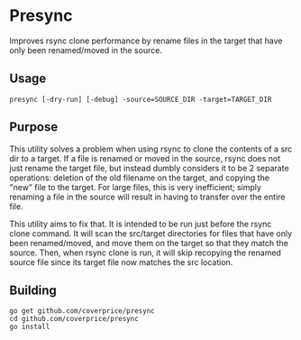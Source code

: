 # Presync

Improves rsync clone performance by rename files in the target that have only
been renamed/moved in the source.

## Usage

    presync [-dry-run] [-debug] -source=SOURCE_DIR -target=TARGET_DIR

## Purpose

This utility solves a problem when using rsync to clone the contents of
a src dir to a target. If a file is renamed or moved in the source, rsync
does not just rename the target file, but instead dumbly considers it to be
2 separate operations: deletion of the old filename on the target, and copying
the "new" file to the target. For large files, this is very inefficient; simply
renaming a file in the source will result in having to transfer over the entire
file.

This utility aims to fix that. It is intended to be run just before the rsync
clone command. It will scan the src/target directories for files that have
only been renamed/moved, and move them on the target so that they match the
source. Then, when rsync clone is run, it will skip recopying the renamed source
file since its target file now matches the src location.

## Building

    go get github.com/coverprice/presync
    cd github.com/coverprice/presync
    go install
